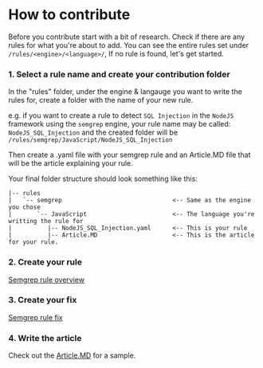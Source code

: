 # How to contribute

Before you contribute start with a bit of research. Check if there are any rules for what you're about to add. 
You can see the entire rules set under `/rules/<engine>/<language>/`, If no rule is found, let's get started. 

### 1. Select a rule name and create your contribution folder
In the "rules" folder, under the engine & langauge you want to write the rules for, create a folder with the name of your new rule.

e.g. if you want to create a rule to detect `SQL Injection` in the `NodeJS` framework using the `semgrep` engine, your rule name may be called: `NodeJS_SQL_Injection` and the created folder will be `/rules/semgrep/JavaScript/NodeJS_SQL_Injection`

Then create a .yaml file with your semgrep rule and an Article.MD file that will be the article explaining your rule. 

Your final folder structure should look something like this: 
```
|-- rules
|   `-- semgrep                               <-- Same as the engine you chose
|       `-- JavaScript                        <-- The language you're writting the rule for
|          |-- NodeJS_SQL_Injection.yaml      <-- This is your rule 
|          |-- Article.MD                     <-- This is the article for your rule.   
```

### 2. Create your rule 

[Semgrep rule overview](https://semgrep.dev/docs/writing-rules/overview/)

### 3. Create your fix 

[Semgrep rule fix](https://semgrep.dev/docs/writing-rules/rule-syntax/#fix) 

### 4. Write the article 

Check out the [Article.MD](https://github.com/Mobb-dev/Portal/blob/main/Article.MD) for a sample.

